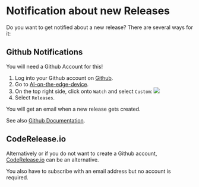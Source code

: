 # Notification about new Releases

Do you want to get notified about a new release?
There are several ways for it:

## Github Notifications
You will need a Github Account for this!

1. Log into your Github account on [Github](https://github.com).
1. Go to [AI-on-the-edge-device](https://github.com/jomjol/AI-on-the-edge-device).
1. On the top right side, click onto `Watch` and select `Custom`:
    ![](img/release-notification.png)  
1. Select `Releases`.

You will get an email when a new release gets created.

See also [Github Documentation](https://docs.github.com/en/account-and-profile/managing-subscriptions-and-notifications-on-github/managing-subscriptions-for-activity-on-github/viewing-your-subscriptions).

## CodeRelease.io

Alternatively or if you do not want to create a Github account, [CodeRelease.io](https://coderelease.io) can be an alternative.

You also have to subscribe with an email address but no account is required.
